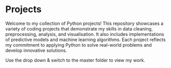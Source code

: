 # Projects

Welcome to my collection of Python projects! This repository showcases a variety of coding projects that demonstrate my skills in data cleaning, preprocessing, analysis, and visualisation. It also includes implementations of predictive models and machine learning algorithms. Each project reflects my commitment to applying Python to solve real-world problems and develop innovative solutions.

Use the drop down & switch to the master folder to view my work.

